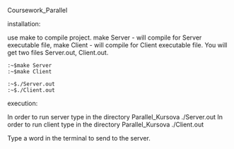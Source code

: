 Coursework_Parallel

installation:

use make to compile project. make Server - will compile for Server executable file, 
make Client - will compile for Client executable file. You will get two files
Server.out, Client.out. 
```
:~$make Server
:~$make Client

```
```
:~$./Server.out
:~$./Client.out
```

execution:

In order to run server type in the directory Parallel_Kursova ./Server.out
In order to run client type in the directory Parallel_Kursova ./Client.out

Type a word in the terminal to send to the server.
